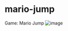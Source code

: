 # mario-jump
Game: Mario Jump
![image](https://user-images.githubusercontent.com/104684046/180515859-20600aff-cd87-445b-84fd-02e696a6e94e.png)


